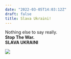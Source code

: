 ```yaml
---
date: "2022-03-05T14:03:12Z"
draft: false
title: Slava Ukraini!
---
```


Nothing else to say really.
\
**Stop The War.**
\
**SLAVA UKRAINI**

![](/Flag_of_Ukraine.svg.webp)
